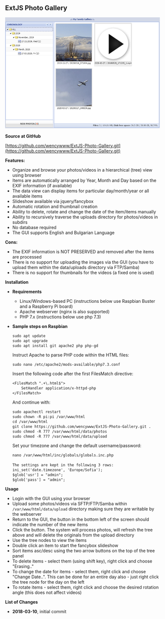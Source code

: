 
ExtJS Photo Gallery
-------------------------------------



![preview](gallery-screenshot.PNG)

**Source at GitHub**

[https://github.com/wencywww/ExtJS-Photo-Gallery.git](https://github.com/wencywww/ExtJS-Photo-Gallery.git)




**Features:**

  * Organize and browse your photos/videos in a hierarchical (tree) view using browser
  * Items are automatically arranged by Year, Month and Day based on the EXIF information (if available)  
  * The data view can display items for particular day/month/year or all available items
  * Slideshow available via jquery/fancybox
  * Automatic rotation and thumbnail creation
  * Ability to delete, rotate and change the date of the item/items manually
  * Ability to recursively traverse the uploads directory for photos/videos in subdirs
  * No database required
  * The GUI supports English and Bulgarian Language


**Cons:**

  * The EXIF information is NOT PRESERVED and removed after the items are processed
  * There is no support for uploading the images via the GUI (you have to upload them within the data/uploads directory via FTP/Samba)
  * There is no support for thumbnails for the videos (a fixed one is used)

 
**Installation**

  * **Requirements**
    * Linux/Windows-based PC (instructions below use Raspbian Buster and a Raspberry Pi board)
    * Apache webserver (nginx is also supported)
    * PHP 7.x (instructions below use php 7.3)
  
  * **Sample steps on Raspbian**
  
    ````
    sudo apt update
    sudo apt upgrade
    sudo apt install git apache2 php php-gd
    ````
    
    Instruct Apache to parse PHP code within the HTML files:
    ````
    sudo nano /etc/apache2/mods-available/php7.3.conf
    ````    
    
    Insert the following code after the first FilesMatch directive:
    ````
    <FilesMatch ".+\.html$">
        SetHandler application/x-httpd-php    
    </FilesMatch>
    ````      
    And continue with:
    ````
    sudo apachectl restart
    sudo chown -R pi:pi /var/www/html
    cd /var/www/html
    git clone https://github.com/wencywww/ExtJS-Photo-Gallery.git .
    sudo chmod -R 777 /var/www/html/data/photos
    sudo chmod -R 777 /var/www/html/data/upload
    ````
    Set your timezone and change the default username/password:
    ````
    nano /var/www/html/inc/globals/globals.inc.php
    
    The settings are kept in the following 3 rows:
    ini_set('date.timezone', 'Europe/Sofia');
    $glob['usr'] = "admin";
    $glob['pass'] = "admin";   
    ````


**Usage**

  * Login with the GUI using your browser
  * Upload some photos/videos via SFTP/FTP/Samba within `/var/www/html/data/upload` directory making sure they are writable by the webserver
  * Return to the GUI, the button in the bottom left of the screen should indicate the number of the new items
  * Click the button. The system will process photos, will refresh the tree above and will delete the originals from the upload directory
  * Use the tree nodes to view the items
  * Double click an item to start the fancybox slideshow
  * Sort items asc/desc using the two arrow buttons on the top of the tree panel 
  * To delete items - select them (using shift key), right click and choose "Erasing.."
  * To change the date for items - select them, right click and choose "Change Date..". This can be done for an entire day also - just right click the tree node for the day on the left
  * To rotate items - select them, right click and choose the desired rotation angle (this does not affect videos)
  

**List of Changes**

  * **2018-03-10**, initial commit
